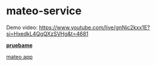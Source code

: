# mateo-service
Demo video: https://www.youtube.com/live/gnNjc2kxx1E?si=HxedkL4QgQXzSVHg&t=4681

[**pruebame**](http://mateo-app-env.eba-4yvm7fdc.us-east-1.elasticbeanstalk.com/)

[mateo app](https://github.com/ValentinaGonzalezF/mateo-app)
